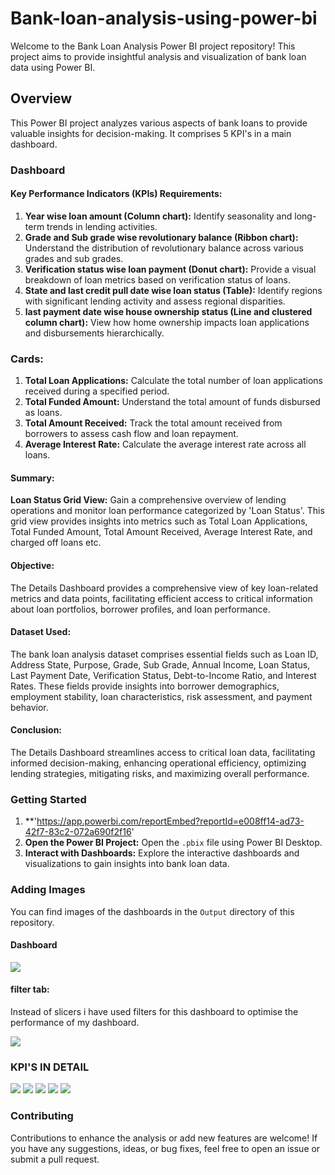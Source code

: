# Bank-loan-analysis-using-power-bi
Welcome to the Bank Loan Analysis Power BI project repository! This project aims to provide insightful analysis and visualization of bank loan data using Power BI.

## Overview

This Power BI project analyzes various aspects of bank loans to provide valuable insights for decision-making. It comprises 5 KPI's in a main dashboard.
### Dashboard 

#### Key Performance Indicators (KPIs) Requirements:
1. **Year wise loan amount (Column chart):** Identify seasonality and long-term trends in lending activities.
2. **Grade and Sub grade wise revolutionary balance (Ribbon chart):** Understand the distribution of revolutionary balance across various grades and sub grades.
3. **Verification status wise loan payment (Donut chart):** Provide a visual breakdown of loan metrics based on verification status of loans.
4. **State and last credit pull date wise loan status (Table):** Identify regions with significant lending activity and assess regional disparities.
5. **last payment date wise house ownership status (Line and clustered column chart):** View how home ownership impacts loan applications and disbursements hierarchically.

### Cards:
1. **Total Loan Applications:** Calculate the total number of loan applications received during a specified period.
2. **Total Funded Amount:** Understand the total amount of funds disbursed as loans.
3. **Total Amount Received:** Track the total amount received from borrowers to assess cash flow and loan repayment.
4. **Average Interest Rate:** Calculate the average interest rate across all loans.

#### Summary:

**Loan Status Grid View:** Gain a comprehensive overview of lending operations and monitor loan performance categorized by 'Loan Status'. This grid view provides insights into metrics such as Total Loan Applications, Total Funded Amount, Total Amount Received, Average Interest Rate, and charged off loans etc.

#### Objective:

The Details Dashboard provides a comprehensive view of key loan-related metrics and data points, facilitating efficient access to critical information about loan portfolios, borrower profiles, and loan performance.

#### Dataset Used:

The bank loan analysis dataset comprises essential fields such as Loan ID, Address State, Purpose, Grade, Sub Grade, Annual Income, Loan Status, Last Payment Date, Verification Status, Debt-to-Income Ratio, and Interest Rates. These fields provide insights into borrower demographics, employment stability, loan characteristics, risk assessment, and payment behavior.

#### Conclusion:

The Details Dashboard streamlines access to critical loan data, facilitating informed decision-making, enhancing operational efficiency, optimizing lending strategies, mitigating risks, and maximizing overall performance.

### Getting Started

1. **'https://app.powerbi.com/reportEmbed?reportId=e008ff14-ad73-42f7-83c2-072a690f2f16'
2. **Open the Power BI Project:** Open the `.pbix` file using Power BI Desktop.
3. **Interact with Dashboards:** Explore the interactive dashboards and visualizations to gain insights into bank loan data.

### Adding Images

You can find images of the dashboards in the `Output` directory of this repository.

#### Dashboard
<img src="https://i.imghippo.com/files/4SP3v1727353490.png">

#### filter tab:
Instead of slicers i have used filters for this dashboard to optimise the performance of my dashboard.

<img src="https://i.imghippo.com/files/rpr4i1727353456.png">

### KPI'S IN DETAIL
<img src="https://i.imghippo.com/files/ZNTSR1727357984.png">
<img src="https://i.imghippo.com/files/Hbb6e1727358250.png">
<img src="https://i.imghippo.com/files/6CNhI1727358226.png">
<img src="https://i.imghippo.com/files/aGwvH1727358114.png">
<img src="https://i.imghippo.com/files/Hbb6e1727358250.png">


### Contributing

Contributions to enhance the analysis or add new features are welcome! If you have any suggestions, ideas, or bug fixes, feel free to open an issue or submit a pull request.


